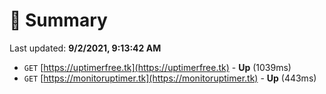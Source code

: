# 📖 Summary
Last updated: **9/2/2021, 9:13:42 AM**

- `GET` [https://uptimerfree.tk](https://uptimerfree.tk) - **Up** (1039ms)
- `GET` [https://monitoruptimer.tk](https://monitoruptimer.tk) - **Up** (443ms)
